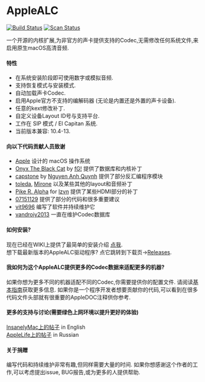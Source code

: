 AppleALC
========

[![Build Status](https://github.com/acidanthera/AppleALC/workflows/CI/badge.svg?branch=master)](https://github.com/acidanthera/AppleALC/actions) [![Scan Status](https://scan.coverity.com/projects/16166/badge.svg?flat=1)](https://scan.coverity.com/projects/16166)

一个开源的内核扩展,为非官方的声卡提供支持的Codec,无需修改任何系统文件,来启用原生macOS高清音频.

#### 特性
- 在系统安装阶段即可使用数字或模拟音频.
- 支持恢复模式与安装模式.
- 自动加载声卡Codec.
- 启用Apple官方不支持的编解码器 (无论是内置还是外置的声卡设备).
- 任意的kext修改补丁.
- 自定义设备Layout ID号与支持平台.
- 工作在 SIP 模式 / El Capitan 系统.
- 当前版本兼容: 10.4-13.

#### 向以下代码贡献人员致谢
- [Apple](https://www.apple.com) 设计的 macOS 操作系统 
- [Onyx The Black Cat](https://github.com/gdbinit/onyx-the-black-cat) by [fG!](https://reverse.put.as) 提供了数据库和内核补丁
- [capstone](https://github.com/aquynh/capstone) by [Nguyen Anh Quynh](https://github.com/aquynh) 提供了部分反汇编程序模块 
- [toleda](https://github.com/toleda), [Mirone](https://github.com/Mirone) 以及某些其他的layout和音频补丁
- [Pike R. Alpha](https://github.com/Piker-Alpha) for [lzvn](https://github.com/Piker-Alpha/LZVN) 提供了某些HDMI部分的补丁  
- [07151129](https://github.com/07151129) 提供了部分的代码和很多重要建议  
- [vit9696](https://github.com/vit9696) 编写了软件并持续维护它
- [vandroiy2013](https://github.com/vandroiy2013) 一直在维护Codec数据库

#### 如何安装?
现在已经在WIKI上提供了最简单的安装介绍 [点我](https://github.com/vit9696/AppleALC/wiki).  
想下载最新版本的AppleALC驱动程序? 点它跳转到下载页→[Releases](https://github.com/vit9696/AppleALC/releases).

#### 我如何为这个AppleALC提供更多的Codec数据来适配更多的机器?
如果你想为更多不同的机器适配不同的Codec,你需要提供你的配置文件. 请阅读[基本指南](https://github.com/vit9696/AppleALC/wiki)获取更多信息. 
如果你是一个程序开发者想要贡献你的代码,可以看到在很多代码文件头部就有很重要的AppleDOC注释供你参考.

#### 更多的支持与讨论(需要绿色上网环境以提升更好的体验)
[InsanelyMac上的帖子](http://www.insanelymac.com/forum/topic/311293-applealc-—-dynamic-applehda-patching/) in English  
[AppleLife上的帖子](https://applelife.ru/threads/applealc-dinamicheskij-patching-applehda.1171672/) in Russian

#### 关于捐赠
编写代码和持续维护非常有趣,但同样需要大量的时间. 如果你想感谢这个作者的工作,可以考虑提出issue, BUG报告,或为更多的人提供帮助.
